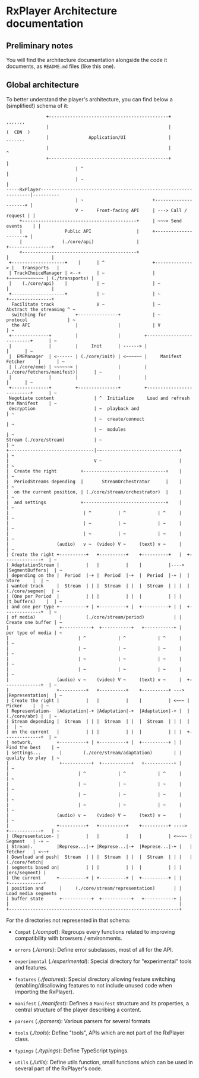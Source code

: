 # RxPlayer Architecture documentation ##########################################

## Preliminary notes ###########################################################

You will find the architecture documentation alongside the code it documents,
as `README.md` files (like this one).


## Global architecture #########################################################

To better understand the player's architecture, you can find below a
(simplified!) schema of it:

```
               +---------------------------------------------+              ,,,,,,,
               |                                             |             (  CDN  )
               |               Application/UI                |              ```````
               |                                             |                 ^
               +---------------------------------------------+                 |
                          | ^                                                  |
                          | ~                                                  |
-----RxPlayer------------------------------------------------------------------|----------
                          | ~                          +---------------------+ |
                          V ~     Front-facing API     | ---> Call / request | |
     +-------------------------------------------+     | ~~~> Send events    | |
     |                Public API                 |     +---------------------+ |
     |               (./core/api)                |                      +----------------+
     +-------------------------------------------+                      |                |
 +--------------------+    |      | ^                  +--------------> |   transports   |
 | TrackChoiceManager | <--+      | ~                  | +~~~~~~~~~~~~~ | (./transports) |
 |    (./core/api)    |           | ~                  | ~              |                |
 +--------------------+           | ~                  | ~              +----------------+
  Facilitate track                V ~                  | ~     Abstract the streaming ^ ~
  switching for           +---------------+            | ~     protocol               | ~
  the API                 |               |            | V                            | ~
 +--------------+         |               |         +--------------------------+      | ~
 |              |         |     Init      | ------> |                          |      | ~
 |  EMEManager  | <------ | (./core/init) | <~~~~~~ |     Manifest Fetcher     |      | ~
 | (./core/eme) | ~~~~~~> |               |         |(./core/fetchers/manifest)|      | ~
 |              |         |               |         |                          |      | ~
 +--------------+         +---------------+         +--------------------------+      | ~
 Negotiate content               | ^  Initialize     Load and refresh the Manifest    | ~
 decryption                      | ~  playback and                                    | ~
                                 | ~  create/connect                                  | ~
                                 | ~  modules                                         | ~
Stream (./core/stream)           | ~                                                  | ~
+--------------------------------|-~-----------------------------+                    | ~
|                                V ~                             |                    | ~
|  Create the right         +-------------------------------+    |                    | ~
|  PeriodStreams depending  |       StreamOrchestrator      |    |                    | ~
|  on the current position, | (./core/stream/orchestrator)  |    |                    | ~
|  and settings             +-------------------------------+    |                    | ~
|                            | ^          | ^            | ^     |                    | ~
|                            | ~          | ~            | ~     |                    | ~
|                            | ~          | ~            | ~     |                    | ~
|                  (audio)   v ~  (video) V ~     (text) v ~     |                    | ~
| Create the right +----------+   +----------+    +----------+   |  +--------------+  | ~
| AdaptationStream |          |   |          |    |          |----> |SegmentBuffers|  | ~
| depending on the |  Period  |-+ |  Period  |-+  |  Period  |-+ |  |    Store     |  | ~
| wanted track     |  Stream  | | |  Stream  | |  |  Stream  | | |  |(./core/segmen|  | ~
| (One per Period  |          | | |          | |  |          | | |  |t_buffers)    |  | ~
| and one per type +----------+ | +----------+ |  +----------+ | |  +--------------+  | ~
| of media)         |         (./core/stream/period)           | |  Create one buffer | ~
|                   +-----------+  +-----------+   +-----------+ |  per type of media | ~
|                          | ^            | ^            | ^     |                    | ~
|                          | ~            | ~            | ~     |                    | ~
|                          | ~            | ~            | ~     |                    | ~
|                          | ~            | ~            | ~     |                    | ~
|                  (audio) v ~    (video) V ~     (text) v ~     |  +--------------+  | ~
|                  +----------+   +----------+    +----------+ ---> |Representation|  | ~
| Create the right |          |   |          |    |          | <~~~ |    Picker    |  | ~
| Representation-  |Adaptation|-+ |Adaptation|-+  |Adaptation|-+ |  | (./core/abr) |  | ~
| Stream depending |  Stream  | | |  Stream  | |  |  Stream  | | |  |              |  | ~
| on the current   |          | | |          | |  |          | | |  +--------------+  | ~
| network,         +----------+ | +----------+ |  +----------+ | |   Find the best    | ~
| settings...       |        (./core/stream/adaptation)        | |   quality to play  | ~
|                   +-----------+  +-----------+   +-----------+ |                    | ~
|                          | ^            | ^            | ^     |                    | ~
|                          | ~            | ~            | ~     |                    | ~
|                          | ~            | ~            | ~     |                    | ~
|                          | ~            | ~            | ~     |                    | ~
|                  (audio) v ~    (video) V ~     (text) v ~     |                    | ~
|                  +----------+   +----------+    +----------+ ----> +------------+   | ~
| (Representation- |          |   |          |    |          | <~~~~ |   Segment   | -+ ~
| Stream).         |Represe...|-+ |Represe...|-+  |Represe...|-+ |   |   fetcher   | <~~+
| Download and push|  Stream  | | |  Stream  | |  |  Stream  | | |   |(./core/fetch|
| segments based on|          | | |          | |  |          | | |   |ers/segment) |
| the current      +----------+ | +----------+ |  +----------+ | |   +-------------+
| position and      |     (./core/stream/representation)       | |   Load media segments
| buffer state      +-----------+  +-----------+   +-----------+ |
|                                                                |
+----------------------------------------------------------------+
```

For the directories not represented in that schema:

  - `Compat` (_./compat_): Regroups every functions related to improving
    compatibility with browsers / environments.

  - `errors` (_./errors_): Define error subclasses, most of all for the API.

  - `experimental` (_./experimental_): Special directory for "experimental" tools
     and features.

  - `features` (_./features_): Special directory allowing feature switching
    (enabling/disallowing features to not include unused code when importing the
    RxPlayer).

  - `manifest` (_./manifest_): Defines a `Manifest` structure and its
    properties, a central structure of the player describing a content.

  - `parsers` (_./parsers_): Various parsers for several formats

  - `tools` (_./tools_): Define "tools", APIs which are not part of the RxPlayer
    class.

  - `typings` (_./typings_): Define TypeScript typings.

  - `utils` (_./utils_): Define utils function, small functions which can be
    used in several part of the RxPlayer's code.
